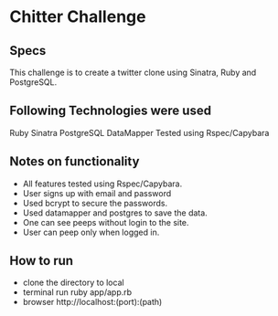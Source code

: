 Chitter Challenge
=================
Specs
-----
This challenge is to create a twitter clone using Sinatra, Ruby and PostgreSQL. 

Following Technologies were used
--------------------------------
Ruby
Sinatra
PostgreSQL
DataMapper
Tested using Rspec/Capybara

Notes on functionality
-----------------------
* All features tested using Rspec/Capybara.
* User signs up with email and password
* Used bcrypt to secure the passwords.
* Used datamapper and postgres to save the data.
* One can see peeps without login to the site.
* User can peep only when logged in.

How to run
----------
* clone the directory to local
* terminal run ruby app/app.rb
* browser http://localhost:(port):(path)

